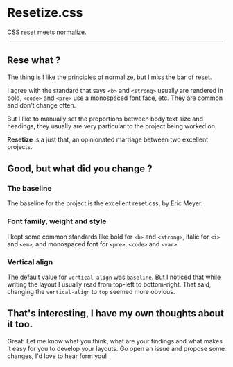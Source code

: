 # Resetize.css

CSS [reset](http://meyerweb.com/eric/tools/css/reset/) meets [normalize](http://necolas.github.com/normalize.css/).

---

## Rese what ?

The thing is I like the principles of normalize, but I miss the bar of reset.

I agree with the standard that says `<b>` and `<strong>` usually are rendered in bold, `<code>` and `<pre>` use a monospaced font face, etc. They are common and don't change often.

But I like to manually set the proportions between body text size and headings, they usually are very particular to the project being worked on.

**Resetize** is a just that, an opinionated marriage between two excellent projects.

## Good, but what did you change ?

### The baseline

The baseline for the project is the excellent reset.css, by Eric Meyer.

### Font family, weight and style

I kept some common standards like bold for `<b>` and `<strong>`, italic for `<i>` and `<em>`, and monospaced font for `<pre>`, `<code>` and `<var>`.

### Vertical align

The default value for `vertical-align` was `baseline`. But I noticed that while writing the layout I usually read from top-left to bottom-right. That said, changing the `vertical-align` to `top` seemed more obvious.

## That's interesting, I have my own thoughts about it too.

Great! Let me know what you think, what are your findings and what makes it easy for you to develop your layouts. Go open an issue and propose some changes, I'd love to hear form you!

